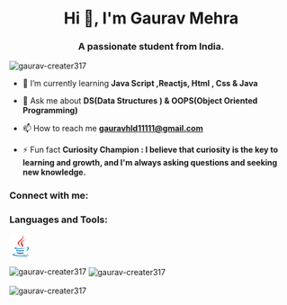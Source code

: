 <h1 align="center">Hi 👋, I'm Gaurav Mehra</h1>
<h3 align="center">A passionate student from India.</h3>

<p align="left"> <img src=" "alt="gaurav-creater317" /> </p>



- 🌱 I’m currently learning **Java Script ,Reactjs, Html , Css & Java**

- 💬 Ask me about **DS(Data Structures ) & OOPS(Object Oriented Programming)**

- 📫 How to reach me **gauravhld11111@gmail.com**

- ⚡ Fun fact **Curiosity Champion : I believe that curiosity is the key to learning and growth, and I'm always asking questions and seeking new knowledge.**

<h3 align="left">Connect with me:</h3>
<p align="left">
</p>

<h3 align="left">Languages and Tools:</h3>
<p align="left"> <a href="https://www.java.com" target="_blank" rel="noreferrer"> <img src="https://raw.githubusercontent.com/devicons/devicon/master/icons/java/java-original.svg" alt="java" width="40" height="40"/> </a> </p>

<p><img align="left" src="https://github-readme-stats.vercel.app/api/top-langs?username=gaurav-creater317&show_icons=true&locale=en&layout=compact" alt="gaurav-creater317" /></p>

<p>&nbsp;<img align="center" src="https://github-readme-stats.vercel.app/api?username=gaurav-creater317&show_icons=true&locale=en" alt="gaurav-creater317" /></p>

<p><img align="center" src="https://github-readme-streak-stats.herokuapp.com/?user=gaurav-creater317&" alt="gaurav-creater317" /></p>

